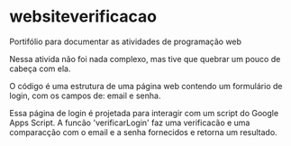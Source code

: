 # websiteverificacao
Portifólio para documentar as atividades de programação web 

Nessa ativida não foi nada complexo, mas tive que quebrar um pouco de cabeça com ela.

O código é uma estrutura de uma página web contendo um formulário de login, com os campos de: email e senha.

Essa página de login é projetada para interagir com um script do Google Apps Script.
A funcão 'verificarLogin' faz uma verificacão e uma comparacção com o email e a senha fornecidos e retorna um resultado.
